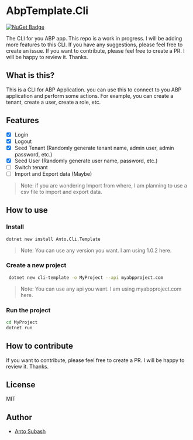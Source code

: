 # AbpTemplate.Cli

[![NuGet Badge](https://buildstats.info/nuget/Anto.Cli.Template)](https://www.nuget.org/packages/Anto.Cli.Template)

The CLI for you ABP app. This repo is a work in progress. I will be adding more features to this CLI. If you have any suggestions, please feel free to create an issue. If you want to contribute, please feel free to create a PR. I will be happy to review it. Thanks.

## What is this?

This is a CLI for ABP Application. you can use this to connect to you ABP application and perform some actions. For example, you can create a tenant, create a user, create a role, etc.

## Features

- [x] Login
- [x] Logout
- [x] Seed Tenant (Randomly generate tenant name, admin user, admin password, etc.)
- [x] Seed User (Randomly generate user name, password, etc.)
- [ ] Switch tenant
- [ ] Import and Export data (Maybe)

> Note: if you are wondering Import from where, I am planning to use a csv file to import and export data.

## How to use

### Install

```bash
dotnet new install Anto.Cli.Template
```

> Note: You can use any version you want. I am using 1.0.2 here.

### Create a new project

```bash
 dotnet new cli-template -o MyProject --api myabpproject.com
```

> Note: You can use any api you want. I am using myabpproject.com here.

### Run the project

```bash
cd MyProject
dotnet run
```

## How to contribute

If you want to contribute, please feel free to create a PR. I will be happy to review it. Thanks.

## License

MIT

## Author

- [Anto Subash](https://github.com/antosubash)
